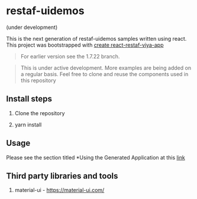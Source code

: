 # restaf-uidemos
(under development)

This is the next generation of restaf-uidemos samples written using react.
This project was bootstrapped with [create react-restaf-viya-app](https://github.com/sassoftware/restaf/tree/2.0.0/packages/createApp)

> For earlier version see the 1.7.22 branch.

> This is under active development. More examples are being added on a regular basis. Feel free to clone and reuse the components used in this repository

## Install steps

1. Clone the repository

2. yarn install

## Usage

Please see the section titled *Using the Generated Application at this [link](https://github.com/sassoftware/restaf/blob/2.0.0/packages/createApp/README.md)


## Third party libraries and tools

1. material-ui - https://material-ui.com/
